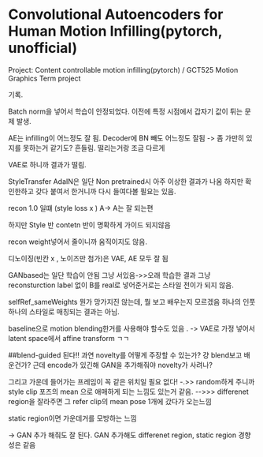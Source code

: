 # Convolutional Autoencoders for Human Motion Infilling(pytorch, unofficial)
Project: Content controllable motion infilling(pytorch) / GCT525 Motion Graphics Term project







기록.



Batch norm을 넣어서 학습이 안정되었다. 이전에 특정 시점에서 갑자기 값이 튀는 문제 발생.



AE는 infilling이 어느정도 잘 됨.
Decoder에 BN 빼도 어느정도 잘됨 -> 좀 가만히 있지를 못하는거 같기도? 흔들림. 떨리는거랑 조금 다르게


VAE로 하니까 결과가 떨림.


StyleTransfer
AdaIN은 일단 Non pretrained시 아주 이상한 결과가 나옴
하지만 확인한하고 갖다 붙여서 한거니까 다시 들여다볼 필요는 있음.

recon 1.0 일떄 (style loss x ) A-> A는 잘 되는편

하지만 Style 반 contetn 반이 명확하게 가이드 되지않음

recon weight넣어서 줄이니까 움직이지도 않음.

디노이징(빈칸 x , 노이즈만 첨가)은 VAE, AE 모두 잘 됨

GANbased는 일단 학습이 안됨 그냥 서있음->>오래 학습한 결과 그냥 reconsturction label 없이 B를 real로 넣어준거로는 스타일 전이가 되지 않음.

selfRef_sameWeights 뭔가 망가지진 않는데, 뭘 보고 배우는지 모르겠음 하나의 인풋 하나의 스타일로 매칭되는 결과는 아님.

baseline으로 motion blending한거를 사용해야 할수도 있음 . -> VAE로 가정 넣어서 latent space에서 affine transform ㄱㄱ

##blend-guided 된다!! 
과연 novelty를 어떻게 주장할 수 있는가? 걍 blend보고 배운건가? 근데 encode가 있긴해
GAN을 추가해줘야 novelty가 사려나? 



그리고 가운데 들어가는 프레임이 꼭 같은 위치일 필요 없다! -.>> random하게 주니까 style clip 포즈의 mean 으로 애매하게 되는 느낌도 있는거 같음.
-->>> differenet region을 잘라주면 그  refer clip의 mean pose 1개에 갔다가 오는느낌

static region이면 가운데거를 모방하는 느낌

-> GAN 추가 해줘도 잘 된다.  GAN 추가해도 differenet region, static region 경향성은 같음